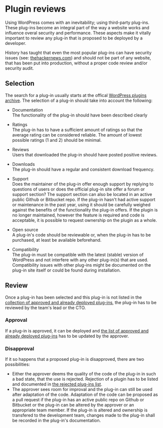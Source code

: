 # Plugin reviews
Using WordPress comes with an inevitability; using third-party plug-ins. These plug-ins become an integral part of the way a website works and influence overal security and performance. These aspects make it vitally important to review any plug-in that is proposed to be deployed by a developer.

History has taught that even the most popular plug-ins can have security issues (see: [thehackernews.com](http://thehackernews.com/2015/03/wordpress-seo-by-yoast-plugin.html)) and should not be part of any website, that has been put into production, without a proper code review and/or security audit.

## Selection
The search for a plug-in usually starts at the offical [WordPress plugins archive](https://wordpress.org/plugins/). The selection of a plug-in should take into account the following:
- Documentation
<br />The functionality of the plug-in should have been described clearly

- Ratings
<br />The plug-in has to have a sufficient amount of ratings so that the average rating can be considered reliable. The amount of lowest possible ratings (1 and 2) should be minimal.

- Reviews
<br />Users that downloaded the plug-in should have posted positive reviews.
    
- Downloads
<br />The plug-in should have a regular and consistent download frequency.
    
- Support
<br />Does the maintainer of the plug-in offer enough support by replying to questions of users or does the official plug-in site offer a forum or support section? The support section can also be located in an active public Github or Bitbucket repo. If the plug-in hasn't had active support or maintenance in the past year, using it should be carefully weighed against the benefits of the functionality the plug-in offers. If the plugin is no longer maintained, however the feature is required and code is acceptable, it is possible to request ownership on the plugin as a whole.

- Open source
<br />A plug-in's code should be reviewable or, when the plug-in has to be purchased, at least be available beforehand.

- Compatibility
<br />The plug-in must be compatible with the latest (stable) version of WordPress and not interfere with any other plug-in(s) that are used. Compatibility issues with other plug-ins might be documented on the plug-in site itself or could be found during installation.

## Review
Once a plug-in has been selected and this plug-in is not listed in the [collection of approved and already deployed plug-ins](/#todo), the plug-in has to be reviewed by the team's lead or the CTO.

### Approval
If a plug-in is approved, it can be deployed and [the list of approved and already deployed plug-ins](/#todo) has to be updated by the approver.

### Disapproval
If it so happens that a proposed plug-in is disapproved, there are two possibilities:
- Either the approver deems the quality of the code of the plug-in in such a bad state, that the use is rejected. Rejection of a plugin has to be listed and documented in [the rejected plug-ins list](/#todo).
- The approver sees room for improval and the plug-in can still be used after adaptation of the code. Adaptation of the code can be proposed as a pull request if the plug-in has an active public repo on Github or Bitbucket or the plug-in can be altered by the approver or an appropriate team member. If the plug-in is altered and ownership is transfered to the development team, changes made to the plug-in shall be recorded in the plug-in's documentation.
